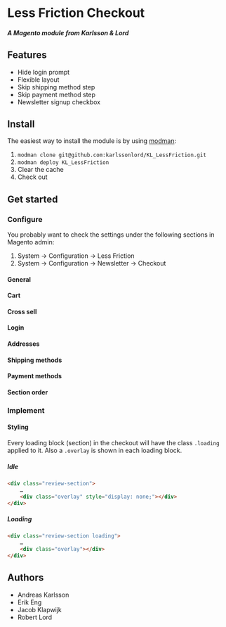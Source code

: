 # Less Friction Checkout

##### A Magento module from Karlsson & Lord

## Features

* Hide login prompt
* Flexible layout
* Skip shipping method step
* Skip payment method step
* Newsletter signup checkbox

## Install

The easiest way to install the module is by using [modman](https://github.com/karlssonlord/modman):

1. `modman clone git@github.com:karlssonlord/KL_LessFriction.git`
2. `modman deploy KL_LessFriction`
3. Clear the cache
4. Check out


## Get started

### Configure

You probably want to check the settings under the following sections in Magento admin:

1. System &rarr; Configuration &rarr; Less Friction
2. System &rarr; Configuration &rarr; Newsletter &rarr; Checkout

#### General

#### Cart

#### Cross sell

#### Login

#### Addresses

#### Shipping methods

#### Payment methods

#### Section order

### Implement

#### Styling

Every loading block (section) in the checkout will have the class `.loading` applied to it. Also a `.overlay` is shown in each loading block.

##### Idle

```html
<div class="review-section">
    …
    <div class="overlay" style="display: none;"></div>
</div>
```

##### Loading

```html
<div class="review-section loading">
    …
    <div class="overlay"></div>
</div>
```

## Authors

* Andreas Karlsson
* Erik Eng
* Jacob Klapwijk
* Robert Lord

